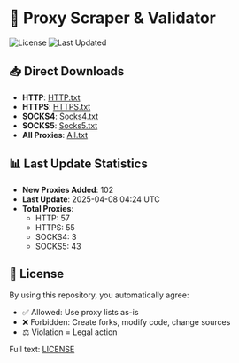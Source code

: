 # 🔄 Proxy Scraper & Validator 

![License](https://img.shields.io/badge/License-Custom-red?style=flat-square)
![Last Updated](https://img.shields.io/github/last-commit/SublimateTheBerry/FreeProxiesListSTB.svg)

## 📥 Direct Downloads
- **HTTP**: [HTTP.txt](https://raw.githubusercontent.com/SublimateTheBerry/FreeProxiesListSTB/main/HTTP.txt)
- **HTTPS**: [HTTPS.txt](https://raw.githubusercontent.com/SublimateTheBerry/FreeProxiesListSTB/main/HTTPS.txt)
- **SOCKS4**: [Socks4.txt](https://raw.githubusercontent.com/SublimateTheBerry/FreeProxiesListSTB/main/Socks4.txt)
- **SOCKS5**: [Socks5.txt](https://raw.githubusercontent.com/SublimateTheBerry/FreeProxiesListSTB/main/Socks5.txt)
- **All Proxies**: [All.txt](https://raw.githubusercontent.com/SublimateTheBerry/FreeProxiesListSTB/main/All.txt)

## 📊 Last Update Statistics
- **New Proxies Added**: 102
- **Last Update**: 2025-04-08 04:24 UTC
- **Total Proxies**:
  - HTTP: 57
  - HTTPS: 55
  - SOCKS4: 3
  - SOCKS5: 43

## 📜 License 
By using this repository, you automatically agree:
- ✅ Allowed: Use proxy lists as-is
- ❌ Forbidden: Create forks, modify code, change sources
- ⚖️ Violation = Legal action

Full text: [LICENSE](LICENSE.md)
